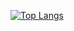 [![Top Langs](https://github-readme-stats.vercel.app/api/top-langs/?username=EduardoPFontenele&layout=pie&theme=github_dark&hide_border=true)](https://github.com/anuraghazra/github-readme-stats)
